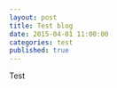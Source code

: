 ```yaml
---
layout: post
title: Test blog
date: 2015-04-01 11:00:00
categories: test
published: true
---
```


Test